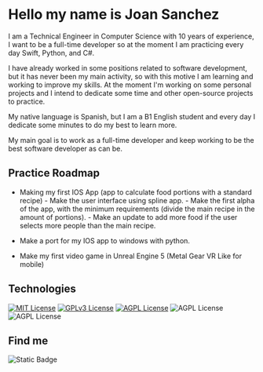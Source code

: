 
# Hello my name is Joan Sanchez

I am a Technical Engineer in Computer Science with 10 years of experience, I want to be a full-time developer so at the moment I am practicing every day Swift, Python, and C#.

I have already worked in some positions related to software development, but it has never been my main activity, so with this motive I am learning and working to improve my skills. At the moment I'm working on some personal projects and I intend to dedicate some time and other open-source projects to practice.

My native language is Spanish, but I am a B1 English student and every day I dedicate some minutes to do my best to learn more.

My main goal is to work as a full-time developer and keep working to be the best software developer as can be.


## Practice Roadmap

- Making my first IOS App (app to calculate food portions with a standard recipe)
        - Make the user interface using spline app.
        - Make the first alpha of the app, with the minimum requirements (divide the main recipe in the amount of portions).
        - Make an update to add more food if the user selects more people than the main recipe.

- Make a port for my IOS app to windows with python.

- Make my first video game in Unreal Engine 5 (Metal Gear VR Like for mobile)


## Technologies

[![MIT License](https://img.shields.io/badge/swift%20-%20black?style=for-the-badge&logo=swift&logoColor=white&labelColor=orange
)](https://choosealicense.com/licenses/mit/)
[![GPLv3 License](https://img.shields.io/badge/python%20-%20black?style=for-the-badge&logo=python&logoColor=white&labelColor=green
)](https://opensource.org/licenses/)
[![AGPL License](https://img.shields.io/badge/unreal%20engine%20-%20black?style=for-the-badge&logo=unreal%20engine&logoColor=white&labelColor=silver
)](http://www.gnu.org/licenses/agpl-3.0)
![AGPL License](https://img.shields.io/badge/C%23%20-%20black?style=for-the-badge&logo=c%23&logoColor=white&labelColor=0246ad)
![AGPL License](https://img.shields.io/badge/sql%20server%20-%20black?style=for-the-badge&logo=Microsoft%20SQL%20Server&logoColor=white&labelColor=red&color=black)

## Find me
<img alt="Static Badge" src="https://img.shields.io/badge/LinkedIn%20-%20blue?style=for-the-badge&logo=LinkedIn&logoColor=white&labelColor=blue&color=black&link=https%3A%2F%2Fwww.linkedin.com%2Fin%2Fjoan-carlos-sanchez-santos-233930a4%2F">




